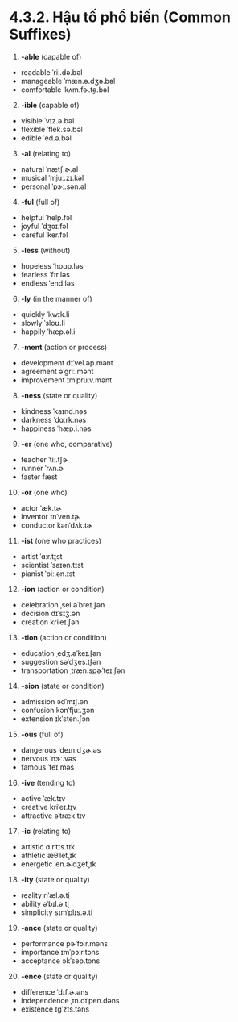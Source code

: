 # 4.3.2. Hậu tố phổ biến (Common Suffixes)

1. **-able** (capable of)

- readable <span class="pho alt">ˈriː.də.bəl</span> <span class="speak-word-inline" data-audio-us-male="/audios/us/readable-us-male.mp3" data-audio-us-female="/audios/us/readable-us-female.mp3"></span>
- manageable <span class="pho alt">ˈmæn.ə.dʒə.bəl</span> <span class="speak-word-inline" data-audio-us-male="/audios/us/manageable-us-male.mp3" data-audio-us-female="/audios/us/manageable-us-female.mp3"></span>
- comfortable <span class="pho alt">ˈkʌm.fɚ.t̬ə.bəl</span> <span class="speak-word-inline" data-audio-us-male="/audios/us/comfortable-us-male.mp3" data-audio-us-female="/audios/us/comfortable-us-female.mp3"></span>

2. **-ible** (capable of)

- visible <span class="pho alt">ˈvɪz.ə.bəl</span> <span class="speak-word-inline" data-audio-us-male="/audios/us/visible-us-male.mp3" data-audio-us-female="/audios/us/visible-us-female.mp3"></span>
- flexible <span class="pho alt">ˈflek.sə.bəl</span> <span class="speak-word-inline" data-audio-us-male="/audios/us/flexible-us-male.mp3" data-audio-us-female="/audios/us/flexible-us-female.mp3"></span>
- edible <span class="pho alt">ˈed.ə.bəl</span> <span class="speak-word-inline" data-audio-us-male="/audios/us/edible-us-male.mp3" data-audio-us-female="/audios/us/edible-us-female.mp3"></span>

3. **-al** (relating to)

- natural <span class="pho alt">ˈnætʃ.ɚ.əl</span> <span class="speak-word-inline" data-audio-us-male="/audios/us/natural-us-male.mp3" data-audio-us-female="/audios/us/natural-us-female.mp3"></span>
- musical <span class="pho alt">ˈmjuː.zɪ.kəl</span> <span class="speak-word-inline" data-audio-us-male="/audios/us/musical-us-male.mp3" data-audio-us-female="/audios/us/musical-us-female.mp3"></span>
- personal <span class="pho alt">ˈpɝː.sən.əl</span> <span class="speak-word-inline" data-audio-us-male="/audios/us/personal-us-male.mp3" data-audio-us-female="/audios/us/personal-us-female.mp3"></span>

4. **-ful** (full of)

- helpful <span class="pho alt">ˈhelp.fəl</span> <span class="speak-word-inline" data-audio-us-male="/audios/us/helpful-us-male.mp3" data-audio-us-female="/audios/us/helpful-us-female.mp3"></span>
- joyful <span class="pho alt">ˈdʒɔɪ.fəl</span> <span class="speak-word-inline" data-audio-us-male="/audios/us/joyful-us-male.mp3" data-audio-us-female="/audios/us/joyful-us-female.mp3"></span>
- careful <span class="pho alt">ˈker.fəl</span> <span class="speak-word-inline" data-audio-us-male="/audios/us/careful-us-male.mp3" data-audio-us-female="/audios/us/careful-us-female.mp3"></span>

5. **-less** (without)

- hopeless <span class="pho alt">ˈhoʊp.ləs</span> <span class="speak-word-inline" data-audio-us-male="/audios/us/hopeless-us-male.mp3" data-audio-us-female="/audios/us/hopeless-us-female.mp3"></span>
- fearless <span class="pho alt">ˈfɪr.ləs</span> <span class="speak-word-inline" data-audio-us-male="/audios/us/fearless-us-male.mp3" data-audio-us-female="/audios/us/fearless-us-female.mp3"></span>
- endless <span class="pho alt">ˈend.ləs</span> <span class="speak-word-inline" data-audio-us-male="/audios/us/endless-us-male.mp3" data-audio-us-female="/audios/us/endless-us-female.mp3"></span>

6. **-ly** (in the manner of)

- quickly <span class="pho alt">ˈkwɪk.li</span> <span class="speak-word-inline" data-audio-us-male="/audios/us/quickly-us-male.mp3" data-audio-us-female="/audios/us/quickly-us-female.mp3"></span>
- slowly <span class="pho alt">ˈsloʊ.li</span> <span class="speak-word-inline" data-audio-us-male="/audios/us/slowly-us-male.mp3" data-audio-us-female="/audios/us/slowly-us-female.mp3"></span>
- happily <span class="pho alt">ˈhæp.əl.i</span> <span class="speak-word-inline" data-audio-us-male="/audios/us/happily-us-male.mp3" data-audio-us-female="/audios/us/happily-us-female.mp3"></span>

7. **-ment** (action or process)

- development <span class="pho alt">dɪˈvel.əp.mənt</span> <span class="speak-word-inline" data-audio-us-male="/audios/us/development-us-male.mp3" data-audio-us-female="/audios/us/development-us-female.mp3"></span>
- agreement <span class="pho alt">əˈɡriː.mənt</span> <span class="speak-word-inline" data-audio-us-male="/audios/us/agreement-us-male.mp3" data-audio-us-female="/audios/us/agreement-us-female.mp3"></span>
- improvement <span class="pho alt">ɪmˈpruːv.mənt</span> <span class="speak-word-inline" data-audio-us-male="/audios/us/improvement-us-male.mp3" data-audio-us-female="/audios/us/improvement-us-female.mp3"></span>

8. **-ness** (state or quality)

- kindness <span class="pho alt">ˈkaɪnd.nəs</span> <span class="speak-word-inline" data-audio-us-male="/audios/us/kindness-us-male.mp3" data-audio-us-female="/audios/us/kindness-us-female.mp3"></span>
- darkness <span class="pho alt">ˈdɑːrk.nəs</span> <span class="speak-word-inline" data-audio-us-male="/audios/us/darkness-us-male.mp3" data-audio-us-female="/audios/us/darkness-us-female.mp3"></span>
- happiness <span class="pho alt">ˈhæp.i.nəs</span> <span class="speak-word-inline" data-audio-us-male="/audios/us/happiness-us-male.mp3" data-audio-us-female="/audios/us/happiness-us-female.mp3"></span>

9. **-er** (one who, comparative)

- teacher <span class="pho alt">ˈtiː.tʃɚ</span> <span class="speak-word-inline" data-audio-us-male="/audios/us/teacher-us-male.mp3" data-audio-us-female="/audios/us/teacher-us-female.mp3"></span>
- runner <span class="pho alt">ˈrʌn.ɚ</span> <span class="speak-word-inline" data-audio-us-male="/audios/us/runner-us-male.mp3" data-audio-us-female="/audios/us/runner-us-female.mp3"></span>
- faster <span class="pho alt">fæst</span> <span class="speak-word-inline" data-audio-us-male="/audios/us/faster-us-male.mp3" data-audio-us-female="/audios/us/faster-us-female.mp3"></span>

10. **-or** (one who)

- actor <span class="pho alt">ˈæk.tɚ</span> <span class="speak-word-inline" data-audio-us-male="/audios/us/actor-us-male.mp3" data-audio-us-female="/audios/us/actor-us-female.mp3"></span>
- inventor <span class="pho alt">ɪnˈven.t̬ɚ</span> <span class="speak-word-inline" data-audio-us-male="/audios/us/inventor-us-male.mp3" data-audio-us-female="/audios/us/inventor-us-female.mp3"></span>
- conductor <span class="pho alt">kənˈdʌk.tɚ</span> <span class="speak-word-inline" data-audio-us-male="/audios/us/conductor-us-male.mp3" data-audio-us-female="/audios/us/conductor-us-female.mp3"></span>

11. **-ist** (one who practices)

- artist <span class="pho alt">ˈɑːr.t̬ɪst</span> <span class="speak-word-inline" data-audio-us-male="/audios/us/artist-us-male.mp3" data-audio-us-female="/audios/us/artist-us-female.mp3"></span>
- scientist <span class="pho alt">ˈsaɪən.tɪst</span> <span class="speak-word-inline" data-audio-us-male="/audios/us/scientist-us-male.mp3" data-audio-us-female="/audios/us/scientist-us-female.mp3"></span>
- pianist <span class="pho alt">ˈpiː.ən.ɪst</span> <span class="speak-word-inline" data-audio-us-male="/audios/us/pianist-us-male.mp3" data-audio-us-female="/audios/us/pianist-us-female.mp3"></span>

12. **-ion** (action or condition)

- celebration <span class="pho alt">ˌsel.əˈbreɪ.ʃən</span> <span class="speak-word-inline" data-audio-us-male="/audios/us/celebration-us-male.mp3" data-audio-us-female="/audios/us/celebration-us-female.mp3"></span>
- decision <span class="pho alt">dɪˈsɪʒ.ən</span> <span class="speak-word-inline" data-audio-us-male="/audios/us/decision-us-male.mp3" data-audio-us-female="/audios/us/decision-us-female.mp3"></span>
- creation <span class="pho alt">kriˈeɪ.ʃən</span> <span class="speak-word-inline" data-audio-us-male="/audios/us/creation-us-male.mp3" data-audio-us-female="/audios/us/creation-us-female.mp3"></span>

13. **-tion** (action or condition)

- education <span class="pho alt">ˌedʒ.əˈkeɪ.ʃən</span> <span class="speak-word-inline" data-audio-us-male="/audios/us/education-us-male.mp3" data-audio-us-female="/audios/us/education-us-female.mp3"></span>
- suggestion <span class="pho alt">səˈdʒes.tʃən</span> <span class="speak-word-inline" data-audio-us-male="/audios/us/suggestion-us-male.mp3" data-audio-us-female="/audios/us/suggestion-us-female.mp3"></span>
- transportation <span class="pho alt">ˌtræn.spɚˈteɪ.ʃən</span> <span class="speak-word-inline" data-audio-us-male="/audios/us/transportation-us-male.mp3" data-audio-us-female="/audios/us/transportation-us-female.mp3"></span>

14. **-sion** (state or condition)

- admission <span class="pho alt">ədˈmɪʃ.ən</span> <span class="speak-word-inline" data-audio-us-male="/audios/us/admission-us-male.mp3" data-audio-us-female="/audios/us/admission-us-female.mp3"></span>
- confusion <span class="pho alt">kənˈfjuː.ʒən</span> <span class="speak-word-inline" data-audio-us-male="/audios/us/confusion-us-male.mp3" data-audio-us-female="/audios/us/confusion-us-female.mp3"></span>
- extension <span class="pho alt">ɪkˈsten.ʃən</span> <span class="speak-word-inline" data-audio-us-male="/audios/us/extension-us-male.mp3" data-audio-us-female="/audios/us/extension-us-female.mp3"></span>

15. **-ous** (full of)

- dangerous <span class="pho alt">ˈdeɪn.dʒɚ.əs</span> <span class="speak-word-inline" data-audio-us-male="/audios/us/dangerous-us-male.mp3" data-audio-us-female="/audios/us/dangerous-us-female.mp3"></span>
- nervous <span class="pho alt">ˈnɝː.vəs</span> <span class="speak-word-inline" data-audio-us-male="/audios/us/nervous-us-male.mp3" data-audio-us-female="/audios/us/nervous-us-female.mp3"></span>
- famous <span class="pho alt">ˈfeɪ.məs</span> <span class="speak-word-inline" data-audio-us-male="/audios/us/famous-us-male.mp3" data-audio-us-female="/audios/us/famous-us-female.mp3"></span>

16. **-ive** (tending to)

- active <span class="pho alt">ˈæk.tɪv</span> <span class="speak-word-inline" data-audio-us-male="/audios/us/active-us-male.mp3" data-audio-us-female="/audios/us/active-us-female.mp3"></span>
- creative <span class="pho alt">kriˈeɪ.t̬ɪv</span> <span class="speak-word-inline" data-audio-us-male="/audios/us/creative-us-male.mp3" data-audio-us-female="/audios/us/creative-us-female.mp3"></span>
- attractive <span class="pho alt">əˈtræk.tɪv</span> <span class="speak-word-inline" data-audio-us-male="/audios/us/attractive-us-male.mp3" data-audio-us-female="/audios/us/attractive-us-female.mp3"></span>

17. **-ic** (relating to)

- artistic <span class="pho alt">ɑːrˈtɪs.tɪk</span> <span class="speak-word-inline" data-audio-us-male="/audios/us/artistic-us-male.mp3" data-audio-us-female="/audios/us/artistic-us-female.mp3"></span>
- athletic <span class="pho alt">æθˈlet̬.ɪk</span> <span class="speak-word-inline" data-audio-us-male="/audios/us/athletic-us-male.mp3" data-audio-us-female="/audios/us/athletic-us-female.mp3"></span>
- energetic <span class="pho alt">ˌen.ɚˈdʒet̬.ɪk</span> <span class="speak-word-inline" data-audio-us-male="/audios/us/energetic-us-male.mp3" data-audio-us-female="/audios/us/energetic-us-female.mp3"></span>

18. **-ity** (state or quality)

- reality <span class="pho alt">riˈæl.ə.t̬i</span> <span class="speak-word-inline" data-audio-us-male="/audios/us/reality-us-male.mp3" data-audio-us-female="/audios/us/reality-us-female.mp3"></span>
- ability <span class="pho alt">əˈbɪl.ə.t̬i</span> <span class="speak-word-inline" data-audio-us-male="/audios/us/ability-us-male.mp3" data-audio-us-female="/audios/us/ability-us-female.mp3"></span>
- simplicity <span class="pho alt">sɪmˈplɪs.ə.t̬i</span> <span class="speak-word-inline" data-audio-us-male="/audios/us/simplicity-us-male.mp3" data-audio-us-female="/audios/us/simplicity-us-female.mp3"></span>

19. **-ance** (state or quality)

- performance <span class="pho alt">pɚˈfɔːr.məns</span> <span class="speak-word-inline" data-audio-us-male="/audios/us/performance-us-male.mp3" data-audio-us-female="/audios/us/performance-us-female.mp3"></span>
- importance <span class="pho alt">ɪmˈpɔːr.təns</span> <span class="speak-word-inline" data-audio-us-male="/audios/us/importance-us-male.mp3" data-audio-us-female="/audios/us/importance-us-female.mp3"></span>
- acceptance <span class="pho alt">əkˈsep.təns</span> <span class="speak-word-inline" data-audio-us-male="/audios/us/acceptance-us-male.mp3" data-audio-us-female="/audios/us/acceptance-us-female.mp3"></span>

20. **-ence** (state or quality)

- difference <span class="pho alt">ˈdɪf.ɚ.əns</span> <span class="speak-word-inline" data-audio-us-male="/audios/us/difference-us-male.mp3" data-audio-us-female="/audios/us/difference-us-female.mp3"></span>
- independence <span class="pho alt">ˌɪn.dɪˈpen.dəns</span> <span class="speak-word-inline" data-audio-us-male="/audios/us/independence-us-male.mp3" data-audio-us-female="/audios/us/independence-us-female.mp3"></span>
- existence <span class="pho alt">ɪɡˈzɪs.təns</span> <span class="speak-word-inline" data-audio-us-male="/audios/us/existence-us-male.mp3" data-audio-us-female="/audios/us/existence-us-female.mp3"></span>
